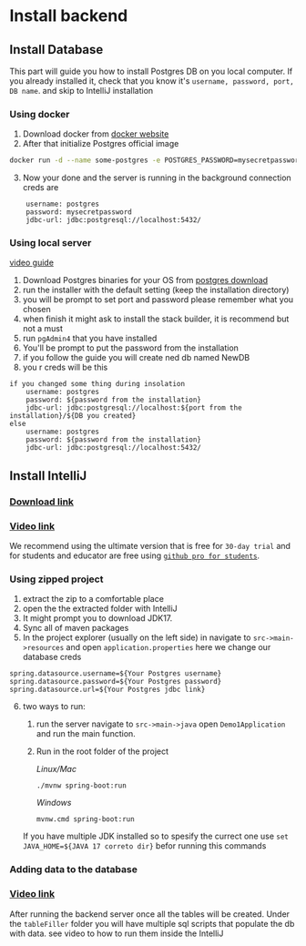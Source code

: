# Install backend

## Install Database

This part will guide you how to install Postgres DB on you local computer.
If you already installed it, check that you know it's `username, password, port, DB name`. and skip to IntelliJ installation

### **Using docker**

1. Download docker from [docker website](https://www.docker.com/)
2. After that initialize Postgres official image

```bash
docker run -d --name some-postgres -e POSTGRES_PASSWORD=mysecretpassword -p 5432:5432 postgres
```

3. Now your done and the server is running in the background connection creds are

```
    username: postgres
    password: mysecretpassword
    jdbc-url: jdbc:postgresql://localhost:5432/

```

### **Using local server**

[video guide](https://www.youtube.com/watch?v=0n41UTkOBb0)

1. Download Postgres binaries for your OS from [postgres download](https://www.postgresql.org/download/)
2. run the installer with the default setting (keep the installation directory)
3. you will be prompt to set port and password please remember what you chosen
4. when finish it might ask to install the stack builder, it is recommend but not a must
5. run `pgAdmin4` that you have installed
6. You'll be prompt to put the password from the installation
7. if you follow the guide you will create ned db named NewDB
8. you r creds will be this

```
if you changed some thing during insolation
    username: postgres
    password: ${password from the installation}
    jdbc-url: jdbc:postgresql://localhost:${port from the installation}/${DB you created}
else
    username: postgres
    password: ${password from the installation}
    jdbc-url: jdbc:postgresql://localhost:5432/
```

## Install IntelliJ

### [Download link](https://www.jetbrains.com/idea/download/)

### [Video link](https://drive.google.com/file/d/1RSMm1W-Q1KINsFxoEV9ucSTZG-qGnp5t/view?usp=share_link)

We recommend using the ultimate version that is free for `30-day trial` and for students and educator are free using [`github pro for students`](https://education.github.com/pack).

### **Using zipped project**

1. extract the zip to a comfortable place
2. open the the extracted folder with IntelliJ
3. It might prompt you to download JDK17.
4. Sync all of maven packages
5. In the project explorer (usually on the left side) in navigate to
   `src->main->resources` and open `application.properties` here we change our database creds

```
spring.datasource.username=${Your Postgres username}
spring.datasource.password=${Your Postgres password}
spring.datasource.url=${Your Postgres jdbc link}
```

6. two ways to run:

    1. run the server navigate to `src->main->java` open `Demo1Application` and run the main function.

    2. Run in the root folder of the project

       _Linux/Mac_

       ```
       ./mvnw spring-boot:run
       ```

       _Windows_

       ```
       mvnw.cmd spring-boot:run
       ```
      If you have multiple JDK installed so to spesify the currect one use `set JAVA_HOME=${JAVA 17 correto dir}` befor running this commands

### **Adding data to the database**
### [Video link](https://drive.google.com/file/d/1RSMm1W-Q1KINsFxoEV9ucSTZG-qGnp5t/view?usp=share_link)
After running the backend server once all the tables will be created.
Under the `tableFiller` folder you will have multiple sql scripts that populate the db with data. see video to how to run them inside the IntelliJ
